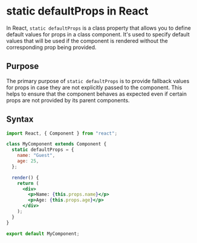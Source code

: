 # static defaultProps in React

In React, `static defaultProps` is a class property that allows you to define default values for props in a class component. It's used to specify default values that will be used if the component is rendered without the corresponding prop being provided.

## Purpose

The primary purpose of `static defaultProps` is to provide fallback values for props in case they are not explicitly passed to the component. This helps to ensure that the component behaves as expected even if certain props are not provided by its parent components.

## Syntax

```jsx
import React, { Component } from "react";

class MyComponent extends Component {
  static defaultProps = {
    name: "Guest",
    age: 25,
  };

  render() {
    return (
      <div>
        <p>Name: {this.props.name}</p>
        <p>Age: {this.props.age}</p>
      </div>
    );
  }
}

export default MyComponent;
```
